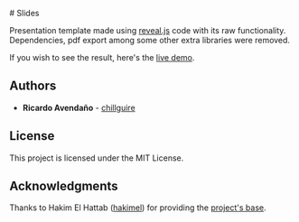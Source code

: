 # Slides

Presentation template made using [reveal.js](https://github.com/hakimel/reveal.js/) code with its raw functionality. Dependencies, pdf export among some other extra libraries were removed.

If you wish to see the result, here's the [live demo](https://chillguire.github.io/slides).

## Authors

- **Ricardo Avendaño** - [chillguire](https://github.com/chillguire)

## License

This project is licensed under the MIT License.

## Acknowledgments

Thanks to Hakim El Hattab ([hakimel](https://github.com/hakimel)) for providing the [project's base](https://github.com/hakimel/reveal.js).
